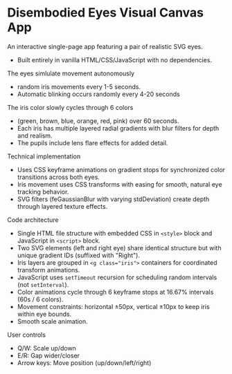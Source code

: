 # Disembodied Eyes Visual Canvas App

An interactive single-page app featuring a pair of realistic SVG eyes.
- Built entirely in vanilla HTML/CSS/JavaScript with no dependencies.

The eyes simlulate movement autonomously
- random iris movements every 1-5 seconds.
- Automatic blinking occurs randomly every 4-20 seconds

The iris color slowly cycles through 6 colors
- (green, brown, blue, orange, red, pink) over 60 seconds.
- Each iris has multiple layered radial gradients with blur filters for depth and realism.
- The pupils include lens flare effects for added detail.

Technical implementation
- Uses CSS keyframe animations on gradient stops for synchronized color transitions across both eyes.
- Iris movement uses CSS transforms with easing for smooth, natural eye tracking behavior.
- SVG filters (feGaussianBlur with varying stdDeviation) create depth through layered texture effects.

Code architecture
- Single HTML file structure with embedded CSS in `<style>` block and JavaScript in `<script>` block.
- Two SVG elements (left and right eye) share identical structure but with unique gradient IDs (suffixed with "Right").
- Iris layers are grouped in `<g class="iris">` containers for coordinated transform animations.
- JavaScript uses `setTimeout` recursion for scheduling random intervals (not `setInterval`).
- Color animations cycle through 6 keyframe stops at 16.67% intervals (60s / 6 colors).
- Movement constraints: horizontal ±50px, vertical ±10px to keep iris within eye bounds.
- Smooth scale animation.

User controls
- Q/W: Scale up/down
- E/R: Gap wider/closer
- Arrow keys: Move position (up/down/left/right)